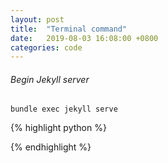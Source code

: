 ```yaml
---
layout: post
title:  "Terminal command"
date:   2019-08-03 16:08:00 +0800
categories: code
---
```

###### Begin Jekyll server
`bundle exec jekyll serve`


{% highlight python %}

{% endhighlight %}
